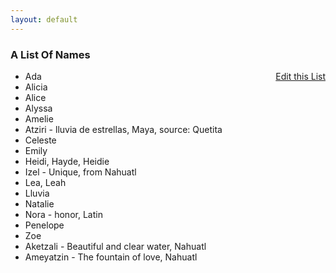 ```yaml
---
layout: default
---
```


<h3>
<a id="a-list-of-names" class="anchor" href="#a-list-of-names" aria-hidden="true"><span class="octicon octicon-link"></span></a>A List Of Names</h3>
<a href="https://github.com/Strangehill/names/edit/gh-pages/index.md" style="float:right;">Edit this List</a>


- Ada
- Alicia
- Alice
- Alyssa
- Amelie
- Atziri - lluvia de estrellas, Maya, source: Quetita
- Celeste
- Emily
- Heidi, Hayde, Heidie
- Izel - Unique, from Nahuatl
- Lea, Leah
- Lluvia
- Natalie
- Nora - honor, Latin
- Penelope
- Zoe
- Aketzali - Beautiful and clear water, Nahuatl
- Ameyatzin - The fountain of love, Nahuatl
